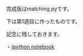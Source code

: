 完成版はmatching.pyです。

下は第1週目に作ったものです。

記念に残しておきます。

・[Ipython notebook](http://nbviewer.ipython.org/github/NlGG/matching/blob/master/match.ipynb)

